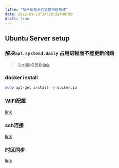 ```yaml
---
title: "基于树莓派的集群项目搭建"
date: 2021-09-23T14:28:52+08:00
draft: true
---
```


## Ubuntu Server setup

### 解决`apt.systemd.daily` 占用进程而不能更新问题

> 关闭自动更新[link][1]

### docker install

```Bash
sudo apt-get install -y docker.io
```

### WIFI配置

[link][2]

### ssh连接

[link][3]


### 时区同步

[link][5]



[1]:https://itsfoss.com/auto-updates-ubuntu/
[2]:https://linuxconfig.org/ubuntu-20-04-connect-to-wifi-from-command-line
[3]:https://itsfoss.com/ssh-into-raspberry/
[4]:https://roboticsbackend.com/install-ubuntu-on-raspberry-pi-without-monitor/
[5]:https://blog.csdn.net/zhengchaooo/article/details/79500032